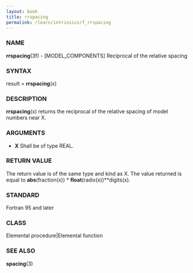 ```yaml
---
layout: book
title: rrspacing
permalink: /learn/intrinsics/f_rrspacing
---
```

### NAME

**rrspacing**(3f) - \[MODEL\_COMPONENTS\] Reciprocal
of the relative spacing

### SYNTAX

result = **rrspacing**(x)

### DESCRIPTION

**rrspacing**(x) returns the reciprocal of the relative spacing of model
numbers near X.

### ARGUMENTS

  - **X**
    Shall be of type REAL.

### RETURN VALUE

The return value is of the same type and kind as X. The value returned
is equal to **abs**(fraction(x)) \* **float**(radix(x))\*\*digits(x).

### STANDARD

Fortran 95 and later

### CLASS

Elemental procedure|Elemental function

### SEE ALSO

**spacing**(3)

